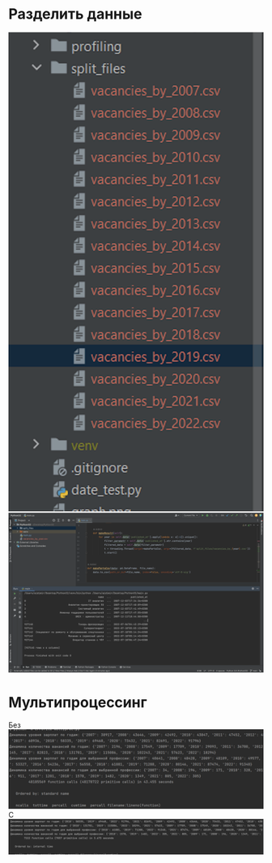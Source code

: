 # Разделить данные
![alt text](https://github.com/Aidimir/Python32/blob/main/Снимок%20экрана%202022-12-28%20в%2002.04.29.png)
![alt text](https://github.com/Aidimir/Python32/blob/main/Снимок%20экрана%202022-12-28%20в%2002.21.51.png)
# Мультипроцессинг
Без
![alt text](https://github.com/Aidimir/Python32/blob/main/Снимок%20экрана%202022-12-28%20в%2002.55.58.png)
С
![alt text](https://github.com/Aidimir/Python32/blob/main/Снимок%20экрана%202022-12-28%20в%2002.56.54.png)
